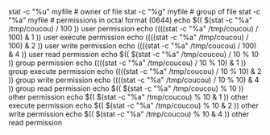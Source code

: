 stat -c "%u" myfile # owner of file
stat -c "%g" myfile # group of file
stat -c "%a" myfile # permissions in octal format (0644)
echo $(( $(stat -c "%a" /tmp/coucou) / 100     )) user permission
echo $(( ($(stat -c "%a" /tmp/coucou) / 100) & 1    )) user execute permission
echo $(( ($(stat -c "%a" /tmp/coucou) / 100) & 2    )) user write permission
echo $(( ($(stat -c "%a" /tmp/coucou) / 100) & 4    )) user read permission
echo $(( $(stat -c "%a" /tmp/coucou) / 10 % 10 )) group permission
echo $(( ($(stat -c "%a" /tmp/coucou) / 10 % 10) & 1 )) group execute permission
echo $(( ($(stat -c "%a" /tmp/coucou) / 10 % 10) & 2 )) group write permission
echo $(( ($(stat -c "%a" /tmp/coucou) / 10 % 10) & 4 )) group read permission
echo $(( $(stat -c "%a" /tmp/coucou)      % 10 )) other permission
echo $(( $(stat -c "%a" /tmp/coucou) % 10 & 1 )) other execute permission
echo $(( $(stat -c "%a" /tmp/coucou) % 10 & 2 )) other write permission
echo $(( $(stat -c "%a" /tmp/coucou) % 10 & 4 )) other read permission
